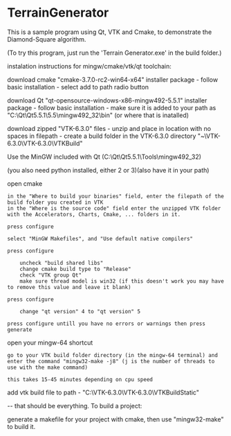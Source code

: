 # TerrainGenerator

This is a sample program using Qt, VTK and Cmake, to demonstrate the Diamond-Square algorithm.

(To try this program, just run the 'Terrain Generator.exe' in the build folder.)

instalation instructions for mingw/cmake/vtk/qt toolchain:

download cmake "cmake-3.7.0-rc2-win64-x64" installer package 
	- follow basic installation 
	- select add to path radio button
	
download Qt "qt-opensource-windows-x86-mingw492-5.5.1" installer package
	- follow basic installation 
	- make sure it is added to your path as "C:\Qt\Qt5.5.1\5.5\mingw492_32\bin" (or where that is inatalled)
	
download zipped "VTK-6.3.0" files
	- unzip and place in location with no spaces in filepath
	- create a build folder in the VTK-6.3.0 directory "~\VTK-6.3.0\VTK-6.3.0\VTKBuild"
	
Use the MinGW included with Qt (C:\Qt\Qt5.5.1\Tools\mingw492_32)

(you also need python installed, either 2 or 3)(also have it in your path)

open cmake

	in the "Where to build your binaries" field, enter the filepath of the build folder you created in VTK
	in the "Where is the source code" field enter the unzipped VTK folder with the Accelerators, Charts, Cmake, ... folders in it.

	press configure

	select "MinGW Makefiles", and "Use default native compilers"

	press configure
	
		uncheck "build shared libs"
		change cmake build type to "Release"
		check "VTK group Qt"
		make sure thread model is win32 (if this doesn't work you may have to remove this value and leave it blank)
		
	press configure
	
		change "qt version" 4 to "qt version" 5

	press configure	untill you have no errors or warnings then press generate

open your mingw-64 shortcut

	go to your VTK build folder directory (in the mingw-64 terminal) and enter the command "mingw32-make -j8" (j is the number of threads to use with the make command)

	this takes 15-45 minutes depending on cpu speed

add vtk build file to path
	- "C:\VTK-6.3.0\VTK-6.3.0\VTKBuildStatic"

-- that should be everything. To build a project:

generate a makefile for your project with cmake, then use "mingw32-make" to build it.  